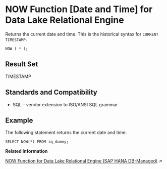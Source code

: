 <!-- loioa568dfde84f210159d57b7ca3bb6ca84 -->

# NOW Function \[Date and Time\] for Data Lake Relational Engine

Returns the current date and time. This is the historical syntax for `CURRENT TIMESTAMP`.



```
NOW ( * );
```



<a name="loioa568dfde84f210159d57b7ca3bb6ca84__NOW_returns1"/>

## Result Set

TIMESTAMP



<a name="loioa568dfde84f210159d57b7ca3bb6ca84__NOW_standards1"/>

## Standards and Compatibility

-   SQL – vendor extension to ISO/ANSI SQL grammar



<a name="loioa568dfde84f210159d57b7ca3bb6ca84__NOW_example1"/>

## Example

The following statement returns the current date and time:

```
SELECT NOW(*) FROM iq_dummy;
```

**Related Information**  


[NOW Function for Data Lake Relational Engine (SAP HANA DB-Managed)](https://help.sap.com/viewer/a898e08b84f21015969fa437e89860c8/2024_1_QRC/en-US/b711c800f2a640d9a76cba57c849f3f4.html "Returns the current date and time. This is the historical syntax for CURRENT TIMESTAMP.") :arrow_upper_right:

